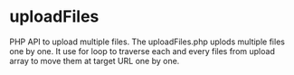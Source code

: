 # uploadFiles
PHP API to upload multiple files.
The uploadFiles.php uplods multiple files one by one. It use for loop to traverse each and every files from upload array to move them at target URL one by one.
